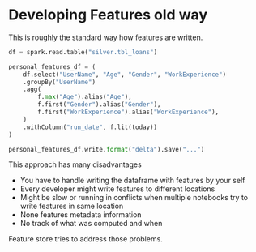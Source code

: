 # Developing Features old way

This is roughly the standard way how features are written.

```python
df = spark.read.table("silver.tbl_loans")

personal_features_df = (
    df.select("UserName", "Age", "Gender", "WorkExperience")
    .groupBy("UserName")
    .agg(
        f.max("Age").alias("Age"),
        f.first("Gender").alias("Gender"),
        f.first("WorkExperience").alias("WorkExperience"),
    )
    .withColumn("run_date", f.lit(today))
)

personal_features_df.write.format("delta").save("...")
```

This approach has many disadvantages

- You have to handle writing the dataframe with features by your self
- Every developer might write features to different locations
- Might be slow or running in conflicts when multiple notebooks try to write features in same location
- None features metadata information
- No track of what was computed and when

Feature store tries to address those problems.
